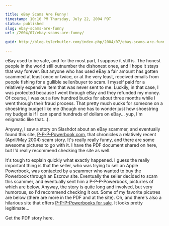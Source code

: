 ```yaml
---

title: eBay Scams Are Funny!
timestamp: 10:16 PM Thursday, July 22, 2004 PDT
status: published
slug: ebay-scams-are-funny
url: /2004/07/ebay-scams-are-funny/

guid: http://blog.tylerbutler.com/index.php/2004/07/ebay-scams-are-funny/

---
```


eBay used to be safe, and for the most part, I suppose it still is. The honest
people in the world still outnumber the dishonest ones, and I hope it stays
that way forever. But anyone who has used eBay a fair amount has gotten
scammed at least once or twice, or at the very least, received emails from
people fishing for a gullible seller/buyer to scam. I myself paid for a
relatively expensive item that was never sent to me. Luckily, in that case, I
was protected because I went through eBay and they refunded my money. Of
course, I was out a few hundred bucks for about three months while I went
through their fraud process. That pretty much sucks for someone on a
shoestring budget like me (though one has to wonder just how shoestring my
budget is if I can spend hundreds of dollars on eBay... yup, I'm enigmatic
like that...).

  
Anyway, I saw a story on Slashdot about an eBay scammer, and eventually found
this site, [P-P-P-Powerbook.com][1], that chronicles a relatively recent
(April/May 2004) scam story. It's really really funny, and there are some
awesome pictures to go with it. I have the PDF document shared on here, but
I'd really recommend checking the site as well.

  
It's tough to explain quickly what exactly happened. I guess the really
important thing is that the seller, who was trying to sell an Apple Powerbook,
was contacted by a scammer who wanted to buy the Powerbook through an Escrow
site. Eventually the seller decided to scam this scammer, and eventually sent
him a P-P-P-Powerbook, picturres of which are below. Anyway, the story is
quite long and involved, but very humorous, so I'd recommend checking it out.
Some of my favorite picutres are below (there are more in the PDF and at the
site). Oh, and there's also a hilarious site that offers [P-P-P-Powerbooks for
sale][2]. It looks pretty legitimate...

  
Get the PDF story here.

<!--  
![][4]

**Just how much would _you_ pay for a P-P-P-Powerbook?**
  
![][5]

**The Apple engineers determined that this keyboard layout was more effective than the standard QWERTY."**  
  
![][6]

**Apple's latest effort to cut costs.**
  
![][7]

**A quick and easy way way to convert your old roll-mouse to the spiffy new optical technology. Contact me for details.**
-->

   [1]: http://www.p-p-p-powerbook.com/
   [2]: http://bu.dotsomething.net/powerbook/ppppstore.html
